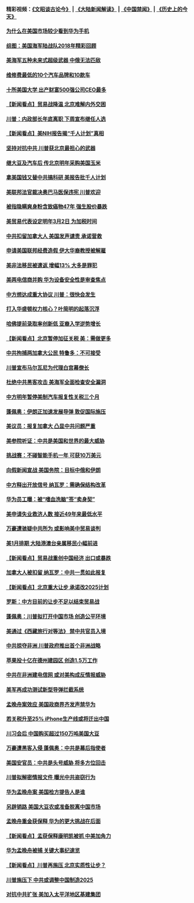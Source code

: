 #### 精彩视频：[《文昭谈古论今》](https://github.com/gfw-breaker/wenzhao/blob/master/README.md?t=12161531) | [《大陆新闻解读》](https://github.com/gfw-breaker/ntdtv-comedy/blob/master/README.md?t=12161531) | [《中国禁闻》](https://github.com/gfw-breaker/ntdtv-news/blob/master/README.md?t=12161531) | [《历史上的今天》](https://github.com/gfw-breaker/today-in-history/blob/master/README.md?t=12161531) 

#### [为什么在美国市场较少看到华为手机](../pages/nsc412/n10912210.md?t=12161531) 

#### [组图：美国海军陆战队2018年精彩回顾](../pages/nsc412/n10913826.md?t=12161531) 

#### [美海军五种未来式超级武器 中俄无法匹敌](../pages/nsc412/n10913021.md?t=12161531) 

#### [维修费最低的10个汽车品牌和10款车](../pages/nsc412/n10913112.md?t=12161531) 

#### [十所美国大学 出产财富500强公司CEO最多](../pages/nsc412/n10912203.md?t=12161531) 

#### [【新闻看点】贸易战降温 北京难解内外交困](../pages/nsc412/n10913260.md?t=12161531) 

#### [川普：内政部长年底离职 下周宣布继任人选](../pages/nsc412/n10913180.md?t=12161531) 

#### [【新闻看点】美NIH报告揭“千人计划”真相](../pages/nsc412/n10913124.md?t=12161531) 

#### [坚持对抗中共 川普获北京最担心的武器](../pages/nsc412/n10913202.md?t=12161531) 

#### [继大豆及汽车后 传北京明年采购美国玉米](../pages/nsc412/n10913299.md?t=12161531) 

#### [拿美国钱又替中共搞科研 美报告批千人计划](../pages/nsc412/n10913071.md?t=12161531) 

#### [美联邦法官裁决奥巴马医保违宪 川普欢迎](../pages/nsc412/n10912862.md?t=12161531) 

#### [被指隐瞒爽身粉含致癌物47年 强生股价暴跌](../pages/nsc412/n10912465.md?t=12161531) 

#### [美贸易代表设定明年3月2日 为加税时间](../pages/nsc412/n10912255.md?t=12161531) 

#### [中共扣留加拿大人 美国发声谴责 承诺营救](../pages/nsc412/n10912168.md?t=12161531) 

#### [申请美国联邦经费造假 伊大华裔教授被解雇](../pages/nsc412/n10912060.md?t=12161531) 

#### [美非法移民被遣返 增幅13% 大多是罪犯](../pages/nsc412/n10911846.md?t=12161531) 

#### [美两电信商并购 华为设备安全性是审查焦点](../pages/nsc412/n10911931.md?t=12161531) 

#### [中方想达成重大协议 川普：很快会发生](../pages/nsc412/n10911955.md?t=12161531) 

#### [打入华盛顿权力核心？叶简明的起落沉浮](../pages/nsc412/n10911237.md?t=12161531) 

#### [哈佛提前录取率创新低 亚裔入学逆势增长](../pages/nsc412/n10911512.md?t=12161531) 

#### [【新闻看点】北京暂停加征关税 美：需做更多](../pages/nsc412/n10911633.md?t=12161531) 

#### [中共拘捕两加拿大公民 特鲁多：不可接受](../pages/nsc412/n10911648.md?t=12161531) 

#### [川普宣布马尔瓦尼为代理白宫幕僚长](../pages/nsc412/n10911170.md?t=12161531) 

#### [杜绝中共黑客攻击 美海军全面检查安全漏洞](../pages/nsc412/n10911447.md?t=12161531) 

#### [中方明年暂停美制汽车报复性关税三个月](../pages/nsc412/n10911152.md?t=12161531) 

#### [蓬佩奥：伊朗正加速发展导弹 敦促国际施压](../pages/nsc412/n10910571.md?t=12161531) 

#### [美议员：报复加拿大 凸显中共问题严重](../pages/nsc412/n10909792.md?t=12161531) 

#### [美参院听证：中共是美国和世界的最大威胁](../pages/nsc412/n10910375.md?t=12161531) 

#### [挑战赛：不碰智能手机一年 可获10万美元](../pages/nsc412/n10910060.md?t=12161531) 

#### [向假新闻宣战 美国务院：目标中俄和伊朗](../pages/nsc412/n10909483.md?t=12161531) 

#### [中方释出开放信号 纳瓦罗：需确保结构改革](../pages/nsc412/n10909485.md?t=12161531) 

#### [华为员工曝：被“嗜血洗脑”签“卖身契”](../pages/nsc412/n10909678.md?t=12161531) 

#### [美申请失业救济人数 接近49年来最低水平](../pages/nsc412/n10909595.md?t=12161531) 

#### [万豪遭骇疑中共所为 或影响美中贸易谈判](../pages/nsc412/n10909029.md?t=12161531) 

#### [美1月排期 大陆港澳台亲属移民小幅前进](../pages/nsc412/n10909362.md?t=12161531) 

#### [【新闻看点】贸易战重创中国经济 出口或暴跌](../pages/nsc412/n10909327.md?t=12161531) 

#### [加拿大人被扣留 纳瓦罗：中共一贯如此报复](../pages/nsc412/n10909446.md?t=12161531) 

#### [【新闻看点】北京重大让步 承诺改2025计划](../pages/nsc412/n10908909.md?t=12161531) 

#### [罗斯：中方目前的让步不足以结束贸易战](../pages/nsc412/n10909365.md?t=12161531) 

#### [蓬佩奥：川普拟打开中国市场 创造公平环境](../pages/nsc412/n10909177.md?t=12161531) 

#### [美通过《西藏旅行对等法》 禁中共官员入境](../pages/nsc412/n10909165.md?t=12161531) 

#### [中共掠夺非洲 川普政府推出首个非洲战略](../pages/nsc412/n10909107.md?t=12161531) 

#### [苹果投十亿在德州建园区 创造1.5万工作](../pages/nsc412/n10908912.md?t=12161531) 

#### [中共在非洲建电信网 或对美构成反情报威胁](../pages/nsc412/n10908572.md?t=12161531) 

#### [美军再成功测试新型导弹拦截系统](../pages/nsc412/n10908479.md?t=12161531) 

#### [孟晚舟案效应 美国政商界齐发声禁华为](../pages/nsc412/n10907052.md?t=12161531) 

#### [若关税升至25% iPhone生产线或将迁出中国](../pages/nsc412/n10907577.md?t=12161531) 

#### [川习会后 中国购买超过150万吨美国大豆](../pages/nsc412/n10906996.md?t=12161531) 

#### [万豪遭黑客入侵 蓬佩奥：中共是幕后指使者](../pages/nsc412/n10907374.md?t=12161531) 

#### [美国安官员：中共是头号威胁 将多方位回击](../pages/nsc412/n10907199.md?t=12161531) 

#### [川普拟解密情报文件 曝光中共盗窃行为](../pages/nsc412/n10906855.md?t=12161531) 

#### [华为孟晚舟案 美国检方提告人是谁](../pages/nsc412/n10907015.md?t=12161531) 

#### [另辟销路 美国大豆农或准备脱离中国市场](../pages/nsc412/n10906755.md?t=12161531) 

#### [孟晚舟重金获保释 华为的更大挑战在后面](../pages/nsc412/n10902085.md?t=12161531) 

#### [【新闻看点】孟获保释康明凯被抓 中美加角力](../pages/nsc412/n10906832.md?t=12161531) 

#### [华为孟晚舟被捕 关键大事纪速览](../pages/nsc412/n10906950.md?t=12161531) 

#### [【新闻看点】川普再施压 北京实质性让步？](../pages/nsc412/n10906802.md?t=12161531) 

#### [川普施压下 中共或调整中国制造2025](../pages/nsc412/n10906669.md?t=12161531) 

#### [对抗中共扩张 美加入太平洋地区基建集团](../pages/nsc412/n10905358.md?t=12161531) 

